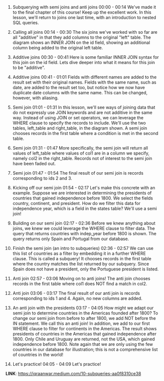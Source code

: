 1. Subquerying with semi joins and anti joins
00:00 - 00:14
We've made it to the final chapter of this course! Keep up the excellent work. In this lesson, we'll return to joins one last time, with an introduction to nested SQL queries.

2. Calling all joins
00:14 - 00:30
The six joins we've worked with so far are all "additive" in that they add columns to the original "left" table. The diagram shows an INNER JOIN on the id field, showing an additional column being added to the original left table.

3. Additive joins
00:30 - 00:41
Here is some familiar INNER JOIN syntax for this join on the id field. Lets dive deeper into what it means for this join to be "additive".

4. Additive joins
00:41 - 01:01
Fields with different names are added to the result set with their original names. Fields with the same name, such as date, are added to the result set too, but notice how we now have duplicate date columns with the same name. This can be changed, however, with aliasing.

5. Semi join
01:01 - 01:31
In this lesson, we'll see ways of joining data that do not expressly use JOIN keywords and are not additive in the same way. Instead of using JOIN or set operators, we can leverage the WHERE clause to specify the records to include. We'll use the two tables, left_table and right_table, in the diagram shown. A semi join chooses records in the first table where a condition is met in the second table.

6. Semi join
01:31 - 01:47
More specifically, the semi join will return all values of left_table where values of col1 are in a column we specify, namely col2 in the right_table. Records not of interest to the semi join have been faded out.

7. Semi join
01:47 - 01:54
The final result of our semi join is records corresponding to ids 2 and 3.

8. Kicking off our semi join
01:54 - 02:17
Let's make this concrete with an example. Suppose we are interested in determining the presidents of countries that gained independence before 1800. We select the fields country, continent, and president. How do we filter this data for independence year, which is a field in the states table? We'll use a semi join!

9. Building on our semi join
02:17 - 02:36
Before we knew anything about joins, we knew we could leverage the WHERE clause to filter data. The query that returns countries with indep_year before 1800 is shown. The query returns only Spain and Portugal from our database.

10. Finish the semi join (an intro to subqueries)
02:36 - 02:57
We can use this list of countries as a filter by embedding it in a further WHERE clause. This is called a subquery! It chooses records in the first table where the country matches the list returned by our subquery. Since Spain does not have a president, only the Portuguese president is listed.

11. Anti join
02:57 - 03:06
Moving on to anti joins! The anti join chooses records in the first table where col1 does NOT find a match in col2.

12. Anti join
03:06 - 03:17
The final result of our anti join is records corresponding to ids 1 and 4. Again, no new columns are added.

13. An anti join with the presidents
03:17 - 04:05
How might we adapt our semi join to determine countries in the Americas founded after 1800? To change our semi join from before to after 1800, we add NOT before the IN statement. We call this an anti join! In addition, we add to our first WHERE clause to filter for continents in the Americas. The result shows presidents of countries in the Americas that gained independence after 1800. Only Chile and Uruguay are returned, not the USA, which gained independence before 1800. Note again that we are only using the few countries in our database for illustration; this is not a comprehensive list of countries in the world!

14. Let's practice!
04:05 - 04:09
Let's practice!

**LINK**: https://iqraanwar.medium.com/10-subqueries-aa0f8310ce38
